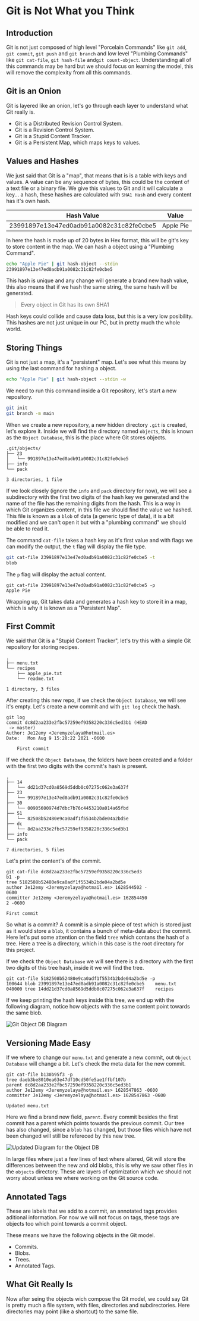 # Git is Not What you Think

## Introduction

Git is not just composed of high level "Porcelain Commands" like `git add`, `git commit`, `git push` and `git branch` and low level "Plumbing Commands" like `git cat-file`, `git hash-file` and`git count-object`. Understanding all of this commands may be hard but we should focus on learning the model, this will remove the complexity from all this commands.

## Git is an Onion

Git is layered like an onion, let's go through each layer to understand what Git really is.

-   Git is a Distributed Revision Control System.
-   Git is a Revision Control System.
-   Git is a Stupid Content Tracker.
-   Git is a Persistent Map, which maps keys to values.

## Values and Hashes

We just said that Git is a "map", that means that is is a table with keys and values. A value can be any sequence of bytes, this could be the content of a text file or a binary file. We give this values to Git and it will calculate a key... a hash, these hashes are calculated with `SHA1 Hash` and every content has it's own hash.

| Hash Value                               | Value     |
| ---------------------------------------- | --------- |
| 23991897e13e47ed0adb91a0082c31c82fe0cbe5 | Apple Pie |

In here the hash is made up of 20 bytes in Hex format, this will be git's key to store content in the map. We can hash a object using a "Plumbing Command".

```sh
echo "Apple Pie" | git hash-object --stdin
23991897e13e47ed0adb91a0082c31c82fe0cbe5
```

This hash is unique and any change will generate a brand new hash value, this also means that if we hash the same string, the same hash will be generated. 

> Every object in Git has its own SHA1

Hash keys could collide and cause data loss, but this is a very low posibility. This hashes are not just unique in our PC, but in pretty much the whole world.

## Storing Things

Git is not just a map, it's a "persistent" map. Let's see what this means by using the last command for hashing a object.

```sh
echo "Apple Pie" | git hash-object --stdin -w
```

We need to run this command inside a Git repository, let's start a new repository.

```sh
git init
git branch -m main
```

When we create a new repository, a new hidden directory `.git` is created, let's explore it. Inside we will find the directory named `objects`, this is known as the `Object Database`, this is the place where Git stores objects. 

```
.git/objects/
├── 23
│   └── 991897e13e47ed0adb91a0082c31c82fe0cbe5
├── info
└── pack

3 directories, 1 file
```

If we look closely (ignore the `info` and `pack` directory for now), we will see a subdirectory with the first two digits of the hash key we generated and the name of the file has the remaining digits from the hash. This is a way in which Git organizes content, in this file we should find the value we hashed. This file is known as a `blob` of data (a generic type of data), it is a bit modified and we can't open it but with a "plumbing command" we should be able to read it.

The command `cat-file` takes a hash key as it's first value and with flags we can modify the output, the `t` flag will display the file type.

```sh
git cat-file 23991897e13e47ed0adb91a0082c31c82fe0cbe5 -t
blob
```

The `p` flag will display the actual content.

```
git cat-file 23991897e13e47ed0adb91a0082c31c82fe0cbe5 -p
Apple Pie
```

Wrapping up, Git takes data and generates a hash key to store it in a map, which is why it is known as a "Persistent Map".

## First Commit

We said that Git is a "Stupid Content Tracker", let's try this with a simple Git repository for storing recipes.

```
.
├── menu.txt
└── recipes
    ├── apple_pie.txt
    └── readme.txt

1 directory, 3 files
```

After creating this new repo, if we check the `Object Database`, we will see it's empty. Let's create a new commit and with `git log` check the hash.

```
git log
commit dc8d2aa233e2fbc57259ef9358220c336c5ed3b1 (HEAD
 -> master)
Author: Je12emy <Jeremyzelaya@hotmail.es>
Date:   Mon Aug 9 15:28:22 2021 -0600

    First commit
```

If we check the `Object Database`, the folders have been created and a folder with the first two digits with the commit's hash is present.

```
.
├── 14
│   └── dd21d37cd0a8569d5ddb0c07275c062e3a637f
├── 23
│   └── 991897e13e47ed0adb91a0082c31c82fe0cbe5
├── 30
│   └── 00905600974d7dbc7b76c4453210a014a65fbd
├── 51
│   └── 82508b52480e9ca0adf1f5534b2bde04a2bd5e
├── dc
│   └── 8d2aa233e2fbc57259ef9358220c336c5ed3b1
├── info
└── pack

7 directories, 5 files
```

Let's print the content's of the commit.

```
git cat-file dc8d2aa233e2fbc57259ef9358220c336c5ed3
b1 -p
tree 5182508b52480e9ca0adf1f5534b2bde04a2bd5e
author Je12emy <Jeremyzelaya@hotmail.es> 1628544502 -
0600
committer Je12emy <Jeremyzelaya@hotmail.es> 162854450
2 -0600

First commit
```

So what is a commit? A commit is a simple piece of test which is stored just as it would store a `blob`, it contains a bunch of meta-data about the commit. Here let's put some attention on the field `tree` which contans the hash of a tree. Here a tree is a directory, which in this case is the root directory for this project.

If we check the `Object Database` we will see there is a directory with the first two digits of this tree hash, inside it we will find the tree.

```
git cat-file 5182508b52480e9ca0adf1f5534b2bde04a2bd5e -p
100644 blob 23991897e13e47ed0adb91a0082c31c82fe0cbe5    menu.txt
040000 tree 14dd21d37cd0a8569d5ddb0c07275c062e3a637f    recipes
```

If we keep printing the hash keys inside this tree, we end up with the following diagram, notice how objects with the same content point towards the same blob.

![Git Object DB Diagram](resources/git_objectdb.png)

## Versioning Made Easy

If we where to change our `menu.txt` and generate a new commit, out `Object Database` will change a bit. Let's check the meta data for the new commit.

```
git cat-file b130b95f3 -p
tree daeb3be8010ea63e47df10cd50fe5ae1ffbf107b
parent dc8d2aa233e2fbc57259ef9358220c336c5ed3b1
author Je12emy <Jeremyzelaya@hotmail.es> 1628547863 -0600
committer Je12emy <Jeremyzelaya@hotmail.es> 1628547863 -0600

Updated menu.txt
```

Here we find a brand new field, `parent`. Every commit besides the first commit has a parent which points towards the previous commit. Our tree has also changed, since a `blob` has changed, but those files which have not been changed will still be refereced by this new tree.

![Updated Diagram for the Object DB](resources/git_version_control.png)

In large files where just a few lines of text where altered, Git will store the differences between the new and old blobs, this is why we saw other files in the `objects` directory. These are layers of optimization which we should not worry about unless we where working on the Git source code.

## Annotated Tags

These are labels that we add to a commit, an annotated tags provides aditional information. For now we will not focus on tags, these tags are objects too which point towards a commit object.

These means we have the following objects in the Git model.

* Commits.
* Blobs.
* Trees.
* Annotated Tags.

## What Git Really Is

Now after seing the objects wich compose the Git model, we could say Git is pretty much a file system, with files, directories and subdirectories. Here directories may point (like a shortcut) to the same file.

